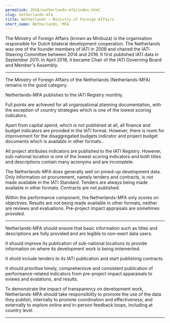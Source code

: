 ```yaml
---
permalink: 2018/netherlands-mfa/index.html
slug: netherlands-mfa
title: Netherlands – Ministry of Foreign Affairs 
short_name: Netherlands, MFA
---
```


The Ministry of Foreign Affairs (known as Minbuza) is the organisation responsible for Dutch bilateral development cooperation. The Netherlands was one of the founder members of IATI in 2008 and chaired the IATI Steering Committee between 2014 and 2016. It first published IATI data in September 2011. In April 2018, it became Chair of the IATI Governing Board and Member's Assembly.

---

The Ministry of Foreign Affairs of the Netherlands (Netherlands-MFA) remains in the good category. 
 
Netherlands-MFA publishes to the IATI Registry monthly.

Full points are achieved for all organisational planning documentation, with the exception of country strategies which is one of the lowest scoring indicators. 

Apart from capital spend, which is not published at all, all finance and budget indicators are provided in the IATI format. However, there is room for improvement for the disaggregated budgets indicator and project budget documents which is available in other formats.. 

All project attributes indicators are published to the IATI Registry. However, sub-national location is one of the lowest scoring indicators and both titles and descriptions contain many acronyms and are incomplete.  

The Netherlands-MFA does generally well on joined-up development data. Only information on procurement, namely tenders and contracts, is not made available in the IATI Standard. Tenders are always being made available in other formats. Contracts are not published. 

Within the performance component, the Netherlands-MFA only scores on objectives. Results are not being made available in other formats, neither are reviews and evaluations. Pre-project impact appraisals are sometimes provided. 

---

Netherlands-MFA should ensure that basic information such as titles and descriptions are fully provided and are legible to non-exert data users.

It should improve its publication of sub-national locations to provide information on where its development work is being imlemented. 

It shold include tenders to its IATI publication and start publishing contracts.

It should prioritise timely, comprehenisve and consistent publication of performance-related indicators from pre-project impact apparaisals to eviews and evalations, and results. 

To demonstrate the impact of transparency on development work, Netherlands-MFA should take responsibility to promote the use of the data they publish, internally to promote coordination and effectiveness; and externally to explore online and in-person feedback loops, including at country level.

---
